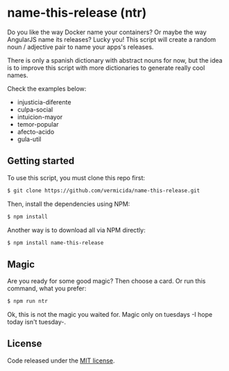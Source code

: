 
# name-this-release (ntr)

Do you like the way Docker name your containers? Or maybe the way AngularJS name its releases? Lucky you! This script will create a random noun / adjective pair to name your apps's releases.

There is only a spanish dictionary with abstract nouns for now, but the idea is to improve this script with more dictionaries to generate really cool names.

Check the examples below:

- injusticia-diferente
- culpa-social
- intuicion-mayor
- temor-popular
- afecto-acido
- gula-util

## Getting started

To use this script, you must clone this repo first:
```bash
$ git clone https://github.com/vermicida/name-this-release.git
```

Then, install the dependencies using NPM:
```bash
$ npm install
```

Another way is to download all via NPM directly:
```bash
$ npm install name-this-release
```

## Magic

Are you ready for some good magic? Then choose a card. Or run this command, what you prefer:
```bash
$ npm run ntr
```

Ok, this is not the magic you waited for. Magic only on tuesdays -I hope today isn't tuesday-.

## License

Code released under the [MIT license](./LICENSE).
